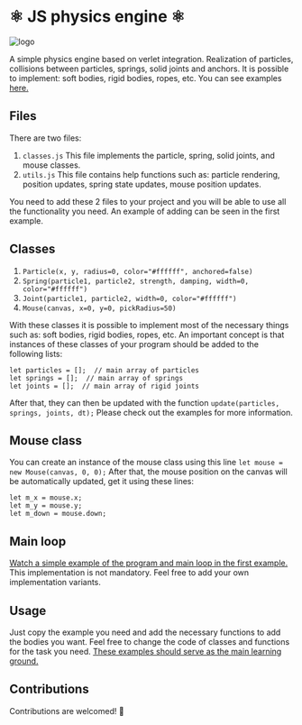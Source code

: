 # ⚛️ JS physics engine ⚛️

![logo](https://github.com/akihiko47/Verlet-Physics-Engine/blob/main/logo.jpg?raw=true)

A simple physics engine based on verlet integration. Realization of particles, collisions between particles, springs, solid joints and anchors. It is possible to implement: soft bodies, rigid bodies, ropes, etc. You can see examples [here.](https://akihiko47.github.io/Verlet-Physics-Engine/)

## Files 
There are two files:
1. `classes.js` This file implements the particle, spring, solid joints, and mouse classes.
2. `utils.js` This file contains help functions such as: particle rendering, position updates, spring state updates, mouse position updates.

You need to add these 2 files to your project and you will be able to use all the functionality you need. An example of adding can be seen in the first example.

## Classes
1. `Particle(x, y, radius=0, color="#ffffff", anchored=false)`
2. `Spring(particle1, particle2, strength, damping, width=0, color="#ffffff")`
3. `Joint(particle1, particle2, width=0, color="#ffffff")`
4. `Mouse(canvas, x=0, y=0, pickRadius=50)`

With these classes it is possible to implement most of the necessary things such as: soft bodies, rigid bodies, ropes, etc.
An important concept is that instances of these classes of your program should be added to the following lists:

    let particles = [];  // main array of particles
    let springs = [];  // main array of springs
    let joints = [];  // main array of rigid joints

After that, they can then be updated with the function `update(particles, springs, joints, dt);` Please check out the examples for more information.

## Mouse class
You can create an instance of the mouse class using this line `let mouse = new Mouse(canvas, 0, 0);`
After that, the mouse position on the canvas will be automatically updated, get it using these lines:

    let m_x = mouse.x;
    let m_y = mouse.y;
    let m_down = mouse.down;

## Main loop
[Watch a simple example of the program and main loop in the first example.](https://github.com/akihiko47/Verlet-Physics-Engine/blob/main/examples/get_started/index.js)
This implementation is not mandatory. Feel free to add your own implementation variants.

## Usage
Just copy the example you need and add the necessary functions to add the bodies you want. Feel free to change the code of classes and functions for the task you need. [These examples should serve as the main learning ground.](https://github.com/akihiko47/Verlet-Physics-Engine/blob/main/examples)

## Contributions
Contributions are welcomed! 👋